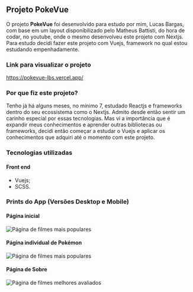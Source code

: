 ## Projeto PokeVue
O projeto **PokeVue** foi desenvolvido para estudo por mim, Lucas Bargas, com base em um layout disponibilizado pelo Matheus Battisti, do hora de codar, no youtube, onde o mesmo desenvolveu este projeto com Nextjs. Para estudo decidi fazer este projeto com Vuejs, framework no qual estou estudando empenhadamente.

### Link para visualizar o projeto
<https://pokevue-lbs.vercel.app/>

### Por que fiz este projeto?
Tenho já há alguns meses, no mínimo 7, estudado Reactjs e frameworks dentro do seu ecossistema como o Nextjs. Admito desde então sentir um carinho especial por essas tecnologias. Mas vi a importância que é expandir meus conhecimentos e aprender outras bibliotecas ou frameworks, decidi então começar a estudar o Vuejs e aplicar os conhecimentos que adquiri até o momento com este projeto.

### Tecnologias utilizadas
#### Front end
* Vuejs;
* SCSS.

### Prints do App (Versões Desktop e Mobile)

#### Página inicial
<img alt="Página de filmes mais populares" src="https://i.ibb.co/L0Lhpy7/pokevue-home.png">

#### Página individual de Pokémon
<img alt="Página de filmes mais populares" src="https://i.ibb.co/bzVC3G2/pokevue-pokemon.png">

#### Página de Sobre
<img alt="Página de filmes melhores avaliados" src="https://i.ibb.co/KxL8xQR/pokevue-about.png">
